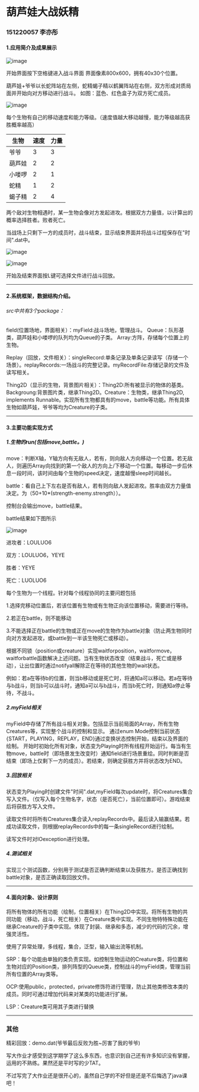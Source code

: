 # 葫芦娃大战妖精
### 151220057  李亦彤
#### 1.应用简介及成果展示

![image](https://github.com/GasEunaM/myhomework/blob/master/ScreenShot/%E5%B1%8F%E5%B9%95%E5%BF%AB%E7%85%A7%202018-01-05%20%E4%B8%8B%E5%8D%883.29.39.png)

开始界面按下空格键进入战斗界面
界面像素800x600，拥有40x30个位置。

葫芦娃+爷爷以长蛇阵站在左侧，蛇精蝎子精以鹤翼阵站在右侧，双方形成对质局面并开始向对方移动进行战斗。
如图：蓝色、红色盒子为双方死亡成员。

![image](https://github.com/GasEunaM/myhomework/blob/master/ScreenShot/%E5%B1%8F%E5%B9%95%E5%BF%AB%E7%85%A7%202018-01-05%20%E4%B8%8B%E5%8D%883.29.56.png)

每个生物有自己的移动速度和能力等级。（速度值越大移动越慢，能力等级越高获胜概率越高）



生物|速度 | 力量
---|---|---
爷爷| 3|3
葫芦娃|2|2
小喽啰|2|1
蛇精|1|2
蝎子精|2|4



两个敌对生物相遇时，某一生物会像对方发起进攻。根据双方力量值，以计算出的概率选择胜者。败者死亡。

当战场上只剩下一方的成员时，战斗结束，显示结束界面并将战斗过程保存在"时间".dat中。

![image](https://github.com/GasEunaM/myhomework/blob/master/ScreenShot/%E5%B1%8F%E5%B9%95%E5%BF%AB%E7%85%A7%202018-01-05%20%E4%B8%8B%E5%8D%883.28.19.png)

![image](https://github.com/GasEunaM/myhomework/blob/master/ScreenShot/%E5%B1%8F%E5%B9%95%E5%BF%AB%E7%85%A7%202018-01-05%20%E4%B8%8B%E5%8D%883.31.24.png)

开始及结束界面按L键可选择文件进行战斗回放。

---

#### 2.系统框架，数据结构介绍。

###### src中共有3个package：

 field(位置场地，界面相关）：myField:战斗场地，管理战斗。
 Queue：队形基类，葫芦娃和小喽啰的队列均为Queue的子类。
 Array:方阵，存储每个位置上的生物。
 
 Replay（回放，文件相关）：singleRecord:单条记录及单条记录读写（存储一个场景）。replayRecords:一场战斗的完整记录。myRecordFile:存储记录的文件及读写相关。
 
 Thing2D（显示的生物，背景图片相关）：Thing2D:所有被显示的物体的基类。Backgroung:背景图片类，继承Thing2D。Creature：生物类，继承Thing2D, implements Runnable。实现所有生物都具有的move，battle等功能。所有具体生物如葫芦娃，爷爷等均为Creature的子类。
 

---

####  3.主要功能实现方式
##### 1.生物的run(包括move,battle。)
move：判断X轴，Y轴方向有无敌人，若有，则向敌人方向移动一个位置。若无敌人，则遍历Array向找到的第一个敌人的方向上/下移动一个位置。每移动一步后休息一段时间，该时间由每个生物的speed决定，速度越慢sleep时间越长。

battle：看自己上下左右是否有敌人，若有则向敌人发起进攻。胜率由双方力量值决定。为（50+10*(strength-enemy.strength））。

控制台会输出move，battle结果。


battle结果如下图所示

![image](https://github.com/GasEunaM/myhomework/blob/master/ScreenShot/%E5%B1%8F%E5%B9%95%E5%BF%AB%E7%85%A7%202018-01-05%20%E4%B8%8B%E5%8D%883.40.49.png)


进攻者：LOULUO6

双方：LOULUO6，YEYE

胜者：YEYE

死亡：LUOLUO6

每个生物为一个线程。针对每个线程协同的主要问题包括

1.选择完移动位置后，若该位置有生物或有生物正向该位置移动，需要进行等待。

2.若正在battle，则不能移动

3.不能选择正在battle的生物或正在move的生物作为battle对象（防止两生物同时向对方发起进攻，或battle到一半该生物死亡或移动）。

根据不同锁（position或creature）实现waitforposition，waitformove，waitforbattle函数解决上述问题。当有生物状态改变（结束战斗，死亡或是移动），让出位置时通过notifyall解除正在等待的其他生物的wait状态。

例如：若a在等待b的位置，则当b移动或是死亡时，将通知a可以移动。若a在等待与b战斗，则当b可以战斗时，通知a可以与b战斗，而当b死亡时，则通知a停止等待，不战斗。
 
##### 2.myField相关
myField中存储了所有战斗相关对象。包括显示当前局面的Array，所有生物Creatures等，实现整个战斗的控制和显示。
通过enum Mode控制当前状态{START，PLAYING，REPLAY，END}通过变换状态控制开始，结束以及界面的绘制。
开始时初始化所有对象，状态变为Playing时所有线程开始运行。每当有生物move，battle时（即场景发生改变时）通知field进行场景重绘。同时判断是否结束（即场上仅剩下一方的成员）。若结束，则确定获胜方并将状态改为END。

##### 3.回放相关
状态变为Playing时创建文件"时间".dat,myField每次update时，将Creatures集合写入文件。（仅写入每个生物名字，状态（是否死亡），当前位置即可）。游戏结束后将获胜方写入文件。

读取文件时将所有Creatures集合读入replayRecords中。最后读入输赢结果。若成功读取文件，则根据replayRecords中的每一条singleRecord进行绘制。

读写文件时对IOexception进行处理。
##### 4.测试相关
实现三个测试函数，分别用于测试是否正确判断结束以及获胜方。是否正确找到battle对象，是否正确读取回放文件。
 

---

####  4.面向对象、设计原则
将所有物体的所有功能（绘制，位置相关）在Thing2D中实现。将所有生物的共同功能（移动，战斗，死亡相关）在Creature类中实现。不同生物特特殊功能在继承Creature的子类中实现。体现了封装、继承和多态，减少的代码的冗余，增强灵活性。

使用了异常处理，多线程，集合，泛型，输入输出流等机制。

SRP：每个功能由单独的类负责实现。如控制生物运动的Creature类，将位置和生物对应的Position类，排列阵型的Queue类，控制战斗的myField类，管理当前所有位置的Array类等。

OCP:使用public，protected，private修饰符进行管理，防止其他类修改本类的成员。同时可通过增加代码来对某类的功能进行扩展。

LSP：Creature类可用其子类进行替换

---
### 其他
精彩回放：demo.dat(爷爷最后反败为胜~厉害了我的爷爷)

写大作业才感受到这学期学了这么多东西，也意识到自己还有许多知识没有掌握，运用的不熟练。果然还是平时写的少TAT。

不过写完了大作业还是很开心的，虽然自己学的不好但是还是不后悔选了java课吧！
